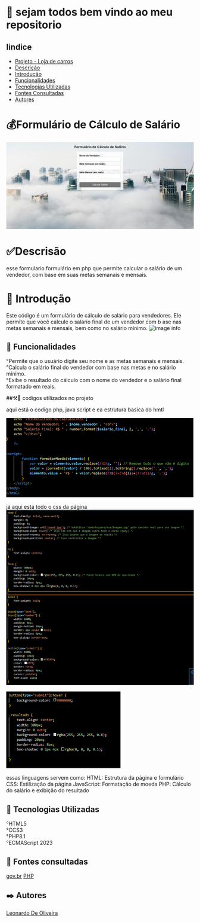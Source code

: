 # 🚀 sejam todos bem vindo ao meu repositorio 


## Iindice
   - [Projeto - Loja de carros](#formul%C3%A1rio-de-c%C3%A1lculo-de-sal%C3%A1rio)  
   - [Descrição](#descris%C3%A3o)  
   - [Introdução](#introdu%C3%A7%C3%A3o)  
   - [Funcionalidades](#funcionalidades)  
   - [Tecnologias Utilizadas](#tecnologias-utilizadas)  
   - [Fontes Consultadas](#fontes-consultadas)  
   - [Autores](#autores)  

# 💰Formulário de Cálculo de Salário
![image info](img/image-capa.png)

# ✅Descrisão 
   esse formulario formulário em php que permite calcular o salário de um vendedor, com base em suas metas semanais e mensais.
# 📃 Introdução
   Este código é um formulário de cálculo de salário para vendedores. Ele permite que você calcule o salário final de um vendedor com b      ase nas metas semanais e mensais, bem como no salário mínimo.
   ![image info](img/video.gif)   
   
## 🔧 Funcionalidades
   °Permite que o usuário digite seu nome e as metas semanais e mensais.   
   °Calcula o salário final do vendedor com base nas metas e no salário mínimo.   
   °Exibe o resultado do cálculo com o nome do vendedor e o salário final formatado em reais.

##⚒📖 codigos utilizados no projeto

   aqui está o codigo php, java script e ea estrutura basica do hmtl

   ![img info](img/pt2-php.png)

   já aqui está todo o css da página
   ![img info](img/pt1-css.png)

   ![img info](img/pt2-css.png)

   essas linguagens servem como:
   HTML: Estrutura da página e formulário
   CSS: Estilização da página
   JavaScript: Formatação de moeda
   PHP: Cálculo do salário e exibição do resultado

## 📌 Tecnologias Utilizadas
   °HTML5    
   °CCS3   
   °PHP8.1   
   °ECMAScript 2023   

## 🔎 Fontes consultadas
   [gov.br](https://www.gov.br/planalto/pt-br/acompanhe-o-planalto/noticias/2023/12/salario-minimo-de-2024-tera-ganho-real-e-crescera-3pp-alem-dos-3-85-da-inflacao)
   [PHP](https://www.php.net/)  
   
## ✒️ Autores
[Leonardo De Oliveira](https://github.com/leoOliveiraBR)  
